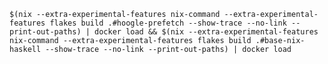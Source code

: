 `$(nix --extra-experimental-features nix-command --extra-experimental-features flakes build .#hoogle-prefetch --show-trace --no-link --print-out-paths) | docker load && $(nix --extra-experimental-features nix-command --extra-experimental-features flakes build .#base-nix-haskell --show-trace --no-link --print-out-paths) | docker load`